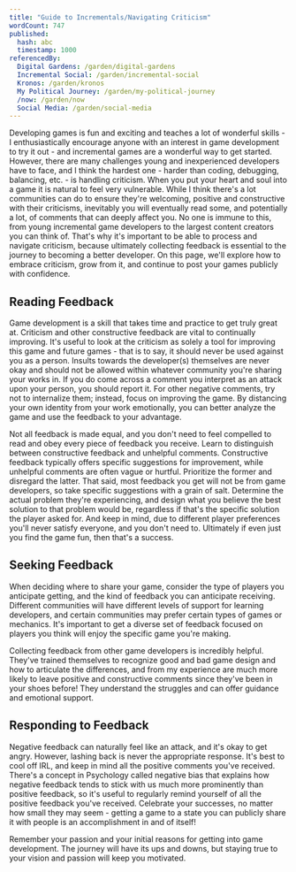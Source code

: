 ```yaml
---
title: "Guide to Incrementals/Navigating Criticism"
wordCount: 747
published:
  hash: abc
  timestamp: 1000
referencedBy:
  Digital Gardens: /garden/digital-gardens
  Incremental Social: /garden/incremental-social
  Kronos: /garden/kronos
  My Political Journey: /garden/my-political-journey
  /now: /garden/now
  Social Media: /garden/social-media
---
```


Developing games is fun and exciting and teaches a lot of wonderful skills - I enthusiastically encourage anyone with an interest in game development to try it out - and incremental games are a wonderful way to get started. However, there are many challenges young and inexperienced developers have to face, and I think the hardest one - harder than coding, debugging, balancing, etc. - is handling criticism. When you put your heart and soul into a game it is natural to feel very vulnerable. While I think there's a lot communities can do to ensure they're welcoming, positive and constructive with their criticisms, inevitably you will eventually read some, and potentially a lot, of comments that can deeply affect you. No one is immune to this, from young incremental game developers to the largest content creators you can think of. That's why it's important to be able to process and navigate criticism, because ultimately collecting feedback is essential to the journey to becoming a better developer. On this page, we'll explore how to embrace criticism, grow from it, and continue to post your games publicly with confidence.

## Reading Feedback

Game development is a skill that takes time and practice to get truly great at. Criticism and other constructive feedback are vital to continually improving. It's useful to look at the criticism as solely a tool for improving this game and future games - that is to say, it should never be used against you as a person. Insults towards the developer(s) themselves are never okay and should not be allowed within whatever community you're sharing your works in. If you do come across a comment you interpret as an attack upon your person, you should report it. For other negative comments, try not to internalize them; instead, focus on improving the game. By distancing your own identity from your work emotionally, you can better analyze the game and use the feedback to your advantage.

Not all feedback is made equal, and you don't need to feel compelled to read and obey every piece of feedback you receive. Learn to distinguish between constructive feedback and unhelpful comments. Constructive feedback typically offers specific suggestions for improvement, while unhelpful comments are often vague or hurtful. Prioritize the former and disregard the latter. That said, most feedback you get will not be from game developers, so take specific suggestions with a grain of salt. Determine the actual problem they're experiencing, and design what you believe the best solution to that problem would be, regardless if that's the specific solution the player asked for. And keep in mind, due to different player preferences you'll never satisfy everyone, and you don't need to. Ultimately if even just you find the game fun, then that's a success.

## Seeking Feedback

When deciding where to share your game, consider the type of players you anticipate getting, and the kind of feedback you can anticipate receiving. Different communities will have different levels of support for learning developers, and certain communities may prefer certain types of games or mechanics. It's important to get a diverse set of feedback focused on players you think will enjoy the specific game you're making.

Collecting feedback from other game developers is incredibly helpful. They've trained themselves to recognize good and bad game design and how to articulate the differences, and from my experience are much more likely to leave positive and constructive comments since they've been in your shoes before! They understand the struggles and can offer guidance and emotional support.

## Responding to Feedback

Negative feedback can naturally feel like an attack, and it's okay to get angry. However, lashing back is never the appropriate response. It's best to cool off IRL, and keep in mind all the positive comments you've received. There's a concept in Psychology called negative bias that explains how negative feedback tends to stick with us much more prominently than positive feedback, so it's useful to regularly remind yourself of all the positive feedback you've received. Celebrate your successes, no matter how small they may seem - getting a game to a state you can publicly share it with people is an accomplishment in and of itself!

Remember your passion and your initial reasons for getting into game development. The journey will have its ups and downs, but staying true to your vision and passion will keep you motivated.